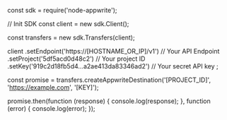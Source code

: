 const sdk = require('node-appwrite');

// Init SDK
const client = new sdk.Client();

const transfers = new sdk.Transfers(client);

client
    .setEndpoint('https://[HOSTNAME_OR_IP]/v1') // Your API Endpoint
    .setProject('5df5acd0d48c2') // Your project ID
    .setKey('919c2d18fb5d4...a2ae413da83346ad2') // Your secret API key
;

const promise = transfers.createAppwriteDestination('[PROJECT_ID]', 'https://example.com', '[KEY]');

promise.then(function (response) {
    console.log(response);
}, function (error) {
    console.log(error);
});
